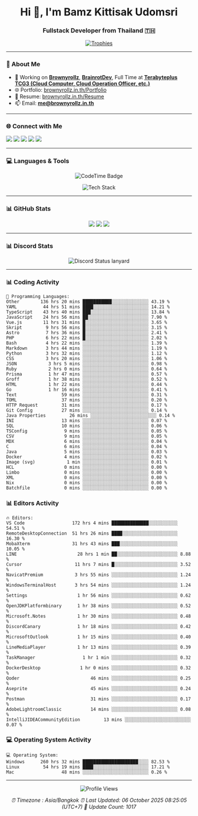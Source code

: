 <h1 align="center">Hi 👋, I'm Bamz Kittisak Udomsri</h1>
<h3 align="center">Fullstack Developer from Thailand 🇹🇭</h3>

<p align="center">
  <a href="https://github.com/ryo-ma/github-profile-trophy">
    <img src="https://github-profile-trophy.vercel.app/?username=brownyroll" alt="Trophies" />
  </a>
</p>

---

### 🔧 About Me

- 🔭 Working on [**Brownyrollz**](https://github.com/Brownyrollz), [**BrainrotDev**](https://github.com/brainrotdev), Full Time at [**Terabyteplus TCG3 (Cloud Computer, Cloud Operation Officer, etc.)**](https://tcloud.in.th)
- 🌐 Portfolio: [brownyrollz.in.th/Portfolio](https://Brownyrollz.in.th/Portfolio)
- 📄 Resume: [brownyrollz.in.th/Resume](https://Brownyrollz.in.th/Resume)
- 📫 Email: **me@brownyrollz.in.th**
---

### 🌐 Connect with Me

<p align="left">
  <a href="https://codepen.io/brownyroll" target="_blank"><img src="https://img.shields.io/badge/CodePen-000?style=for-the-badge&logo=codepen&logoColor=white" /></a>
  <a href="https://fb.com/brownyroll.bbamz" target="_blank"><img src="https://img.shields.io/badge/Facebook-1877F2?style=for-the-badge&logo=facebook&logoColor=white" /></a>
  <a href="https://instagram.com/brownyroll.darkalich" target="_blank"><img src="https://img.shields.io/badge/Instagram-E4405F?style=for-the-badge&logo=instagram&logoColor=white" /></a>
  <a href="https://www.youtube.com/c/brownyrollz" target="_blank"><img src="https://img.shields.io/badge/YouTube-FF0000?style=for-the-badge&logo=youtube&logoColor=white" /></a>
  <a href="https://discord.gg/yyJRFxTXGU" target="_blank"><img src="https://img.shields.io/badge/Discord-5865F2?style=for-the-badge&logo=discord&logoColor=white" /></a>
</p>

---

### 💻 Languages & Tools

<p align="center">
  <img href="https://codetime.dev" alt="CodeTime Badge" src="https://shields.jannchie.com/endpoint?style=flat&color=222&url=https%3A%2F%2Fapi.codetime.dev%2Fv3%2Fusers%2Fshield%3Fuid%3D34055">
  <br/>
  <!--START_SECTION:tech-->
<p align="center">
  <img src="https://skillicons.dev/icons?i=html,css,js,ts,react,nextjs,nodejs,vue,php,laravel,dotnet,django,tailwind,bootstrap,express,arduino,mysql,sqlite,mongodb,nginx,docker,git,linux,figma,postman,astro,bash,bun,cloudflare,discord,discordjs" alt="Tech Stack" />
</p>
<!--END_SECTION:tech-->
</p>

---

### 📊 GitHub Stats

<p align="center">
  <img src="https://github-readme-stats.vercel.app/api?username=brownyroll&show_icons=true" />
  <img src="https://github-readme-stats.vercel.app/api/top-langs/?username=brownyroll&layout=compact" />
  <img src="https://github-readme-streak-stats.herokuapp.com/?user=brownyroll" />
</p>

---

### 📊 Discord Stats

<p align="center">
     <img alt='Discord Status lanyard' src='https://lanyard.cnrad.dev/api/280676963885121536' />
</p>

---

<p align="center">


### 📊 Coding Activity

<!--START_SECTION:waka-->
```text
💬 Programming Languages:
Other        136 hrs 20 mins ███████████░░░░░░░░░░░░░░ 43.19 %
YAML          44 hrs 51 mins ████░░░░░░░░░░░░░░░░░░░░░ 14.21 %
TypeScript    43 hrs 40 mins ███░░░░░░░░░░░░░░░░░░░░░░ 13.84 %
JavaScript    24 hrs 56 mins ██░░░░░░░░░░░░░░░░░░░░░░░ 7.90 %
Vue.js        11 hrs 31 mins █░░░░░░░░░░░░░░░░░░░░░░░░ 3.65 %
Skript         9 hrs 56 mins █░░░░░░░░░░░░░░░░░░░░░░░░ 3.15 %
Astro          7 hrs 36 mins █░░░░░░░░░░░░░░░░░░░░░░░░ 2.41 %
PHP            6 hrs 22 mins █░░░░░░░░░░░░░░░░░░░░░░░░ 2.02 %
Bash           4 hrs 22 mins ░░░░░░░░░░░░░░░░░░░░░░░░░ 1.39 %
Markdown       3 hrs 44 mins ░░░░░░░░░░░░░░░░░░░░░░░░░ 1.19 %
Python         3 hrs 32 mins ░░░░░░░░░░░░░░░░░░░░░░░░░ 1.12 %
CSS            3 hrs 20 mins ░░░░░░░░░░░░░░░░░░░░░░░░░ 1.06 %
JSON            3 hrs 5 mins ░░░░░░░░░░░░░░░░░░░░░░░░░ 0.98 %
Ruby            2 hrs 0 mins ░░░░░░░░░░░░░░░░░░░░░░░░░ 0.64 %
Prisma          1 hr 47 mins ░░░░░░░░░░░░░░░░░░░░░░░░░ 0.57 %
Groff           1 hr 38 mins ░░░░░░░░░░░░░░░░░░░░░░░░░ 0.52 %
HTML            1 hr 22 mins ░░░░░░░░░░░░░░░░░░░░░░░░░ 0.44 %
Go              1 hr 16 mins ░░░░░░░░░░░░░░░░░░░░░░░░░ 0.41 %
Text                 59 mins ░░░░░░░░░░░░░░░░░░░░░░░░░ 0.31 %
TOML                 37 mins ░░░░░░░░░░░░░░░░░░░░░░░░░ 0.20 %
HTTP Request         31 mins ░░░░░░░░░░░░░░░░░░░░░░░░░ 0.17 %
Git Config           27 mins ░░░░░░░░░░░░░░░░░░░░░░░░░ 0.14 %
Java Properties         26 mins ░░░░░░░░░░░░░░░░░░░░░░░░░ 0.14 %
INI                  13 mins ░░░░░░░░░░░░░░░░░░░░░░░░░ 0.07 %
SQL                  10 mins ░░░░░░░░░░░░░░░░░░░░░░░░░ 0.06 %
TSConfig              9 mins ░░░░░░░░░░░░░░░░░░░░░░░░░ 0.05 %
CSV                   9 mins ░░░░░░░░░░░░░░░░░░░░░░░░░ 0.05 %
MDX                   6 mins ░░░░░░░░░░░░░░░░░░░░░░░░░ 0.04 %
C                     6 mins ░░░░░░░░░░░░░░░░░░░░░░░░░ 0.04 %
Java                  5 mins ░░░░░░░░░░░░░░░░░░░░░░░░░ 0.03 %
Docker                4 mins ░░░░░░░░░░░░░░░░░░░░░░░░░ 0.02 %
Image (svg)            1 min ░░░░░░░░░░░░░░░░░░░░░░░░░ 0.01 %
HCL                   0 mins ░░░░░░░░░░░░░░░░░░░░░░░░░ 0.00 %
Limbo                 0 mins ░░░░░░░░░░░░░░░░░░░░░░░░░ 0.00 %
XML                   0 mins ░░░░░░░░░░░░░░░░░░░░░░░░░ 0.00 %
Nix                   0 mins ░░░░░░░░░░░░░░░░░░░░░░░░░ 0.00 %
Batchfile             0 mins ░░░░░░░░░░░░░░░░░░░░░░░░░ 0.00 %

```
<!--END_SECTION:waka-->

### 📊 Editors Activity

<!--START_SECTION:editors-->
```text
🔥 Editors:
VS Code                  172 hrs 4 mins ██████████████░░░░░░░░░░░ 54.51 %
RemoteDesktopConnection  51 hrs 26 mins ████░░░░░░░░░░░░░░░░░░░░░ 16.30 %
MobaXterm                31 hrs 43 mins ███░░░░░░░░░░░░░░░░░░░░░░ 10.05 %
LINE                       28 hrs 1 min ██░░░░░░░░░░░░░░░░░░░░░░░ 8.88 %
Cursor                    11 hrs 7 mins █░░░░░░░░░░░░░░░░░░░░░░░░ 3.52 %
NavicatPremium            3 hrs 55 mins ░░░░░░░░░░░░░░░░░░░░░░░░░ 1.24 %
WindowsTerminalHost       3 hrs 54 mins ░░░░░░░░░░░░░░░░░░░░░░░░░ 1.24 %
Settings                   1 hr 56 mins ░░░░░░░░░░░░░░░░░░░░░░░░░ 0.62 %
OpenJDKPlatformbinary      1 hr 38 mins ░░░░░░░░░░░░░░░░░░░░░░░░░ 0.52 %
Microsoft.Notes            1 hr 30 mins ░░░░░░░░░░░░░░░░░░░░░░░░░ 0.48 %
DiscordCanary              1 hr 18 mins ░░░░░░░░░░░░░░░░░░░░░░░░░ 0.42 %
MicrosoftOutlook           1 hr 15 mins ░░░░░░░░░░░░░░░░░░░░░░░░░ 0.40 %
LineMediaPlayer            1 hr 13 mins ░░░░░░░░░░░░░░░░░░░░░░░░░ 0.39 %
TaskManager                  1 hr 1 min ░░░░░░░░░░░░░░░░░░░░░░░░░ 0.32 %
DockerDesktop               1 hr 0 mins ░░░░░░░░░░░░░░░░░░░░░░░░░ 0.32 %
Qoder                           46 mins ░░░░░░░░░░░░░░░░░░░░░░░░░ 0.25 %
Aseprite                        45 mins ░░░░░░░░░░░░░░░░░░░░░░░░░ 0.24 %
Postman                         31 mins ░░░░░░░░░░░░░░░░░░░░░░░░░ 0.17 %
AdobeLightroomClassic           14 mins ░░░░░░░░░░░░░░░░░░░░░░░░░ 0.08 %
IntelliJIDEACommunityEdition         13 mins ░░░░░░░░░░░░░░░░░░░░░░░░░ 0.07 %

```
<!--END_SECTION:editors-->

### 💻 Operating System Activity

<!--START_SECTION:os-->
```text
💻 Operating System:
Windows      260 hrs 32 mins █████████████████████░░░░ 82.53 %
Linux         54 hrs 19 mins ████░░░░░░░░░░░░░░░░░░░░░ 17.21 %
Mac                  48 mins ░░░░░░░░░░░░░░░░░░░░░░░░░ 0.26 %
```
<!--END_SECTION:os-->
</p>

---

<p align="center">
  <img src="https://komarev.com/ghpvc/?username=brownyroll&label=Profile%20views&color=0e75b6&style=flat" alt="Profile Views" />
</p>

<!-- Metadata -->
<p align="center"> 
    <i>
        ⏰ Timezone : Asia/Bangkok
        ⏰ Last Updated: <!--LAST_UPDATED-->06 October 2025 08:25:05 (UTC+7)<!--END_LAST_UPDATED-->
        🔄️ Update Count: <!--UPDATE_COUNT-->1017<!--END_UPDATE_COUNT-->
    </i>
</p>
